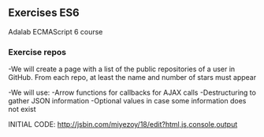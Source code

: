 ## Exercises ES6

Adalab ECMAScript 6  course

### Exercise repos

   -We will create a page with a list of the public repositories of a user in GitHub.
   From each repo, at least the name and number of stars must appear

   -We will use:
       -Arrow functions for callbacks for AJAX calls
       -Destructuring to gather JSON information
       -Optional values ​​in case some information does not exist

   INITIAL CODE: http://jsbin.com/miyezoy/18/edit?html,js,console,output
